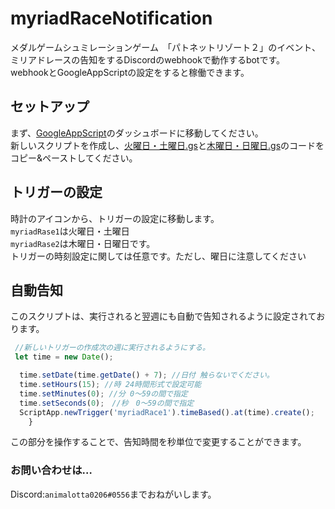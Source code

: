 # myriadRaceNotification
メダルゲームシュミレーションゲーム　「パトネットリゾート２」のイベント、ミリアドレースの告知をするDiscordのwebhookで動作するbotです。<br>
webhookとGoogleAppScriptの設定をすると稼働できます。

## セットアップ
まず、[GoogleAppScript](https://script.google.com/home)のダッシュボードに移動してください。<br>
新しいスクリプトを作成し、[火曜日・土曜日.gs](https://github.com/animalotta0206/myriadRaceNotification/blob/main/%E7%81%AB%E6%9B%9C%E6%97%A5%E3%83%BB%E5%9C%9F%E6%9B%9C%E6%97%A5.gs)と[木曜日・日曜日.gs](https://github.com/animalotta0206/myriadRaceNotification/blob/main/%E6%9C%A8%E6%9B%9C%E6%97%A5%E3%83%BB%E6%97%A5%E6%9B%9C%E6%97%A5.gs)のコードをコピー&ペーストしてください。

## トリガーの設定
時計のアイコンから、トリガーの設定に移動します。<br>
`myriadRase1`は火曜日・土曜日<br>
`myriadRase2`は木曜日・日曜日です。<br>
トリガーの時刻設定に関しては任意です。ただし、曜日に注意してください

## 自動告知
このスクリプトは、実行されると翌週にも自動で告知されるように設定されております。<br>
```js
 //新しいトリガーの作成次の週に実行されるようにする。
 let time = new Date();

  time.setDate(time.getDate() + 7); //日付 触らないでください。
  time.setHours(15); //時 24時間形式で設定可能
  time.setMinutes(0); //分 0〜59の間で指定
  time.setSeconds(0);　//秒　0〜59の間で指定
  ScriptApp.newTrigger('myriadRace1').timeBased().at(time).create();  
    }
```
この部分を操作することで、告知時間を秒単位で変更することができます。

### お問い合わせは…
Discord:`animalotta0206#0556`までおねがいします。
